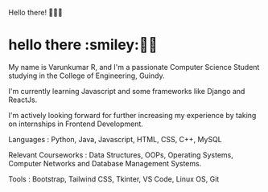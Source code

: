 Hello there! 🙂👋👋

<div>
  <h1>hello there :smiley:👋👋 </h1>
</div>
  
My name is Varunkumar R, and I'm a passionate Computer Science Student studying in the College of Engineering, Guindy.

I'm currently learning Javascript and some frameworks like Django and ReactJs.

I'm actively looking forward for further increasing my experience by taking on internships in Frontend Development.

Languages            : Python, Java, Javascript, HTML, CSS, C++, MySQL

Relevant Courseworks : Data Structures, OOPs, Operating Systems, Computer Networks and Database Management Systems.

Tools                : Bootstrap, Tailwind CSS, Tkinter, VS Code, Linux OS, Git

<!--


Here are some ideas to get you started:

- 🔭 I’m currently working on ...
- 🌱 I’m currently learning ...
- 👯 I’m looking to collaborate on ...
- 🤔 I’m looking for help with ...
- 💬 Ask me about ...
- 📫 How to reach me: ...
- 😄 Pronouns: ...
- ⚡ Fun fact: ...
-->
